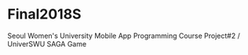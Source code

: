 # Final2018S
Seoul Women's University Mobile App Programming Course Project#2 / UniverSWU SAGA Game

